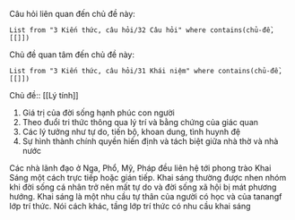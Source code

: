 Câu hỏi liên quan đến chủ đề này:
```dataview
List from "3 Kiến thức, câu hỏi/32 Câu hỏi" where contains(chủ-đề,[[]]) 
```

Chủ đề quan tâm đến chủ đề này:
```dataview
List from "3 Kiến thức, câu hỏi/31 Khái niệm" where contains(chủ-đề,[[]]) 
```
Chủ đề:: [[Lý tính]]

 1. Giá trị của đời sống hạnh phúc con người
 2. Theo đuổi tri thức thông qua lý trí và bằng chứng của giác quan
 3. Các lý tưởng như tự do, tiến bộ, khoan dung, tình huynh đệ
 4. Sự hình thành chính quyền hiến định và tách biệt giữa nhà thờ và nhà nước

Các nhà lãnh đạo ở Nga, Phổ, Mỹ, Pháp đều liên hệ tới phong trào Khai Sáng một cách trực tiếp hoặc gián tiếp. Khai sáng thường được nhen nhóm khi đời sống cá nhân trở  nên mất tự do và đời sống xã hội bị mát phương hướng. Khai sáng là một nhu cầu tự thân của người có học và của tanangf lớp trí thức. Nói cách khác, tầng lớp trí thức có nhu cầu khai sáng 

